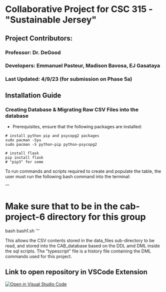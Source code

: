 # Collaborative Project for CSC 315 - "Sustainable Jersey"

## Project Contributors:
### Professor: Dr. DeGood
### Developers: Emmanuel Pasteur, Madison Bavosa, EJ Gasataya
### Last Updated: 4/9/23 (for submission on Phase 5a)

## Installation Guide

### Creating Database & Migrating Raw CSV Files into the database
* Prerequisites, ensure that the following packages are installed:
```
# install python pip and psycopg2 packages
sudo pacman -Syu
sudo pacman -S python-pip python-psycopg2

# install flask
pip install flask
# "pip3" for some
```
To run commands and scripts required to create and populate the table, the user must run the following bash command into the terminal:

'''
# Make sure that to be in the cab-project-6 directory for this group
bash bash1.sh
'''

This allows the CSV contents stored in the data_files sub-directory to be read, and 
stored into the CAB_database based on the DDL amd DML inside the sql scripts. 
The "typescript" file is a history file containing the DML commands used for this project.


## Link to open repository in VSCode Extension
[![Open in Visual Studio Code](https://classroom.github.com/assets/open-in-vscode-c66648af7eb3fe8bc4f294546bfd86ef473780cde1dea487d3c4ff354943c9ae.svg)](https://classroom.github.com/online_ide?assignment_repo_id=10765357&assignment_repo_type=AssignmentRepo)
